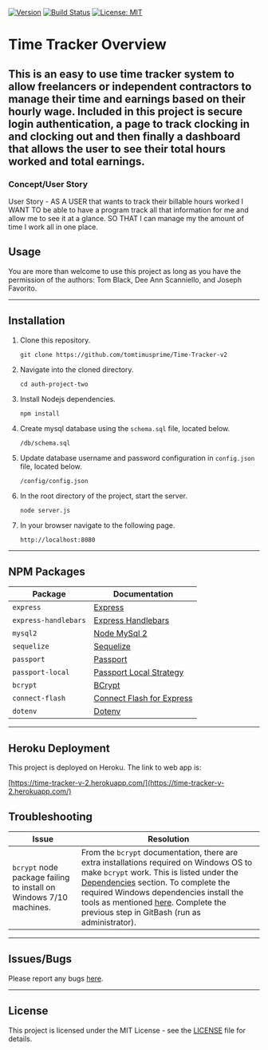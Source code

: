 [![Version](https://img.shields.io/badge/version-2.0.0-blue.svg)](CHANGELOG.md)
[![Build Status](https://travis-ci.com/sdanyalk/auth-project-two.svg?branch=master)](https://travis-ci.com/sdanyalk/auth-project-two)
[![License: MIT](https://img.shields.io/badge/License-MIT-yellow.svg)](license)

# Time Tracker Overview
This is an easy to use time tracker system to allow freelancers or independent contractors to manage their time and  earnings based on their hourly wage. Included in this project is secure login authentication, a page to track clocking in and clocking out and then finally a dashboard that allows the user to see their total hours worked and total earnings. 
---

### Concept/User Story
User Story - 
AS A USER that wants to track their billable hours worked
I WANT TO be able to have a program track all that information for me and allow me to see it at a glance.
SO THAT I can manage my the amount of time I work all in one place.

## Usage

You are more than welcome to use this project as long as you have the permission of the authors: Tom Black, Dee Ann Scanniello, and Joseph Favorito.

---

## Installation

1. Clone this repository.
    ```
    git clone https://github.com/tomtimusprime/Time-Tracker-v2
    ```
1. Navigate into the cloned directory.
    ```
    cd auth-project-two
    ```
1. Install Nodejs dependencies.
    ```
    npm install
    ```
1. Create mysql database using the `schema.sql` file, located below.
    ```
    /db/schema.sql
    ```
1. Update database username and password configuration in `config.json` file, located below.
    ```
    /config/config.json
    ```
1. In the root directory of the project, start the server.
    ```
    node server.js
    ```
1. In your browser navigate to the following page.
    ```
    http://localhost:8080
    ```
---

## NPM Packages

| Package | Documentation |
| ----------- | ----------- |
| `express` | [Express](https://www.npmjs.com/package/express) |
| `express-handlebars` | [Express Handlebars](https://www.npmjs.com/package/express-handlebars) |
| `mysql2` | [Node MySql 2](https://www.npmjs.com/package/mysql2) |
| `sequelize` | [Sequelize](https://www.npmjs.com/package/sequelize) |
| `passport` | [Passport](https://www.npmjs.com/package/passport) |
| `passport-local` | [Passport Local Strategy](https://www.npmjs.com/package/passport-local) |
| `bcrypt` | [BCrypt](https://www.npmjs.com/package/bcrypt) |
| `connect-flash` | [Connect Flash for Express](https://www.npmjs.com/package/connect-flash) |
| `dotenv` | [Dotenv](https://www.npmjs.com/package/dotenv) |

---

## Heroku Deployment

This project is deployed on Heroku. The link to web app is:

[https://time-tracker-v-2.herokuapp.com/](https://time-tracker-v-2.herokuapp.com/)


## Troubleshooting

| Issue | Resolution
| ----------- | ----------- |
| `bcrypt` node package failing to install on Windows 7/10 machines. | From the `bcrypt` documentation, there are extra installations required on Windows OS to make `bcrypt` work. This is listed under the [Dependencies](https://www.npmjs.com/package/bcrypt#dependencies) section. To complete the required Windows dependencies install the tools as mentioned [here](https://github.com/kelektiv/node.bcrypt.js/wiki/Installation-Instructions#microsoft-windows). Complete the previous step in GitBash (run as administrator).|

---

## Issues/Bugs

Please report any bugs [here](https://github.com/tomtimusprime/Time-Tracker-v2/issues).

---

## License

This project is licensed under the MIT License - see the [LICENSE](LICENSE) file for details.
